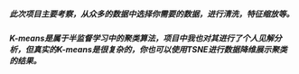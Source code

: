 ##### 此次项目主要考察，从众多的数据中选择你需要的数据，进行清洗，特征缩放等。
##### K-means是属于半监督学习中的聚类算法，项目中我也对其进行了个人见解分析，但真实的K-means是很复杂的，你也可以使用TSNE进行数据降维展示聚类的结果。
